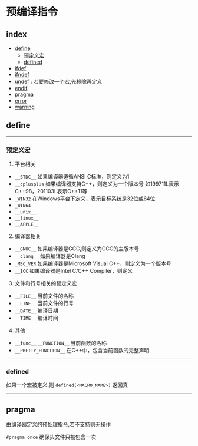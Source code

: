 # 预编译指令

## index
- [define](#define)
  - [预定义宏](#预定义宏)
  - [defined](#defined)
- [ifdef](#ifdef)
- [ifndef](#ifndef)
- [undef](#undef) : 若要修改一个宏,先移除再定义
- [endif](#endif)
- [pragma](#pragma)
- [error](#error)
- [warning](#warning)

## define

---

### 预定义宏
1. 平台相关
  + `__STDC__` 如果编译器遵循ANSI C标准，则定义为1
  + `__cplusplus` 如果编译器支持C++，则定义为一个版本号 如199711L表示C++98，201103L表示C++11等
  + `_WIN32` 在Windows平台下定义，表示目标系统是32位或64位
  + `_WIN64`
  + `__unix__`
  + `__linux__`
  + `__APPLE__`

2. 编译器相关
  + `__GNUC__` 如果编译器是GCC,则定义为GCC的主版本号
  + `__clang__` 如果编译器是Clang
  + `_MSC_VER` 如果编译器是Microsoft Visual C++，则定义为一个版本号
  + `__ICC` 如果编译器是Intel C/C++ Compiler，则定义

3. 文件和行号相关的预定义宏
  + `__FILE__` 当前文件的名称
  + `__LINE__` 当前文件的行号
  + `__DATE__` 编译日期
  + `__TIME__` 编译时间

4. 其他
  + `__func__` `__FUNCTION__` 当前函数的名称
  + `__PRETTY_FUNCTION__` 在C++中，包含当前函数的完整声明

---

### defined

如果一个宏被定义,则 `defined(<MACRO_NAME>)` 返回真

---

## pragma
由编译器定义的预处理指令,若不支持则无操作

`#pragma once`  确保头文件只被包含一次

